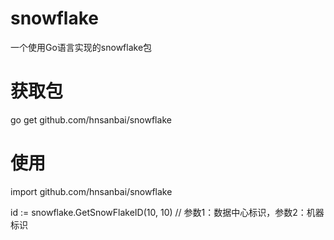 # snowflake
一个使用Go语言实现的snowflake包



# 获取包
go get github.com/hnsanbai/snowflake


# 使用
import github.com/hnsanbai/snowflake

id := snowflake.GetSnowFlakeID(10, 10)
// 参数1：数据中心标识，参数2：机器标识
